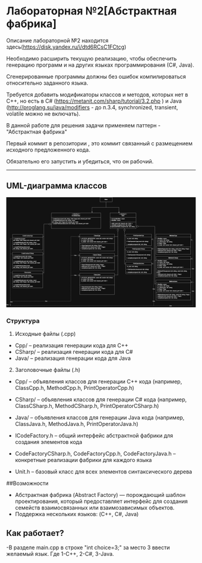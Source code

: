 # Лабораторная №2[Абстрактная фабрика]
Описание лабораторной №2 находится здесь(https://disk.yandex.ru/i/dtd6RCsC1FCtcg)

Необходимо расширить текущую реализацию, чтобы обеспечить генерацию программ и на других языках программирования (С#, Java).

Сгенерированные программы должны без ошибок компилироваться относительно заданного языка.

Требуется добавить модификаторы классов и методов, которых нет в C++, но есть в C# (https://metanit.com/sharp/tutorial/3.2.php ) и Java (http://proglang.su/java/modifiers - до п.3.4, synchronized, transient, volatile можно не включать).

В данной работе для решения задачи применяем паттерн - "Абстрактная фабрика"

Первый коммит в репозитории , это коммит связанный с размещением исходного предложенного кода.

Обязательно его запустить и убедиться, что он рабочий.

---

## UML-диаграмма классов
![UML-диаграмма](https://github.com/DeadFiender/Lab_2_AbsrtactFactory/blob/Dev/Fabric.jpg)

### Структура
1. Исходные файлы (.cpp)
* Cpp/ – реализация генерации кода для C++
* CSharp/ – реализация генерации кода для C#
* Java/ – реализация генерации кода для Java

2. Заголовочные файлы (.h)

* Cpp/ – объявления классов для генерации C++ кода (например, ClassCpp.h, MethodCpp.h, PrintOperatorCpp.h)
* CSharp/ – объявления классов для генерации C# кода (например, ClassCSharp.h, MethodCSharp.h, PrintOperatorCSharp.h)
* Java/ – объявления классов для генерации Java кода (например, ClassJava.h, MethodJava.h, PrintOperatorJava.h)
* ICodeFactory.h – общий интерфейс абстрактной фабрики для создания элементов кода

* CodeFactoryCSharp.h, CodeFactoryCpp.h, CodeFactoryJava.h – конкретные реализации фабрики для каждого языка

* Unit.h – базовый класс для всех элементов синтаксического дерева

##Возможности
- Абстрактная фабрика (Abstract Factory) — порождающий шаблон проектирования, который предоставляет интерфейс для создания семейств взаимосвязанных или взаимозависимых объектов.
- Поддержка нескольких языков: (C++, C#, Java)

## Как работает?
-В разделе main.cpp в строке "int choice=3;" за место 3 ввести желаемый язык. Где 1-С++, 2-C#, 3-Java.

